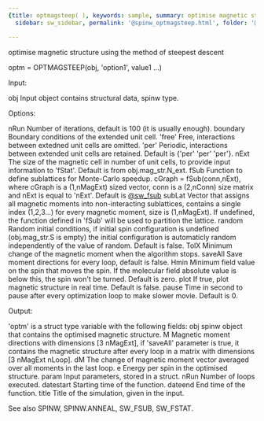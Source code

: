 ```yaml
---
{title: optmagsteep( ), keywords: sample, summary: optimise magnetic structure using the method of steepest descent,
  sidebar: sw_sidebar, permalink: '@spinw_optmagsteep.html', folder: '@spinw', mathjax: 'true'}

---
```

  optimise magnetic structure using the method of steepest descent
 
  optm = OPTMAGSTEEP(obj, 'option1', value1 ...)
 
 
  Input:
 
  obj             Input object contains structural data, spinw type.
 
  Options:
 
  nRun      Number of iterations, default is 100 (it is usually enough).
  boundary  Boundary conditions of the extended unit cell.
                'free'  Free, interactions between extedned unit cells are
                        omitted.
                'per'   Periodic, interactions between extended unit cells
                        are retained.
            Default is {'per' 'per' 'per'}.
  nExt      The size of the magnetic cell in number of unit cells, to
            provide input information to 'fStat'.
            Default is from obj.mag_str.N_ext.
  fSub      Function to define sublattices for Monte-Carlo speedup.
            cGraph = fSub(conn,nExt), where cGraph is a (1,nMagExt) sized
            vector, conn is a (2,nConn) size matrix and nExt is equal to
            'nExt'. Default is <a href="matlab: doc sw_fsub">@sw_fsub</a>
  subLat    Vector that assigns all magnetic moments into non-interacting
            sublattices, contains a single index (1,2,3...) for every
            magnetic moment, size is (1,nMagExt). If undefined, the
            function defined in 'fSub' will be used to partition the
            lattice.
  random    Random initial conditions, if initial spin configuration
            is undefined (obj.mag_str.S is empty) the initial configuration
            is automaticly random independently of the value of random.
            Default is false.
  TolX      Minimum change of the magnetic moment when the algorithm stops.
  saveAll   Save moment directions for every loop, default is false.
  Hmin      Minimum field value on the spin that moves the spin. If the
            molecular field absolute value is below this, the spin won't be
            turned. Default is zero.
  plot      If true, plot magnetic structure in real time. Default is false. 
  pause     Time in second to pause after every optimization loop to make
            slower movie. Default is 0.
 
  Output:
 
  'optm' is a struct type variable with the following fields:
  obj       spinw object that contains the optimised magnetic structure.
  M         Magnetic moment directions with dimensions [3 nMagExt], if
            'saveAll' parameter is true, it contains the magnetic structure
            after every loop in a matrix with dimensions [3 nMagExt nLoop].
  dM     	The change of magnetic moment vector averaged over all moments
            in the last loop.
  e         Energy per spin in the optimised structure.
  param     Input parameters, stored in a struct.
  nRun      Number of loops executed.
  datestart Starting time of the function.
  dateend   End time of the function.
  title     Title of the simulation, given in the input.
 
  See also SPINW, SPINW.ANNEAL, SW_FSUB, SW_FSTAT.
 
